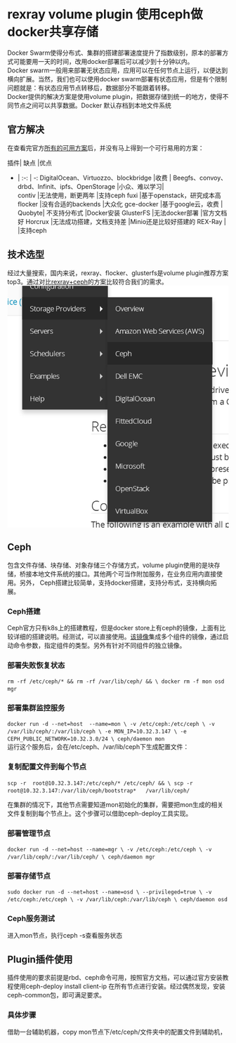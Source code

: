 # rexray volume plugin 使用ceph做docker共享存储
Docker Swarm使得分布式、集群的搭建部署速度提升了指数级别，原本的部署方式可能要用一天的时间，改用docker部署后可以减少到十分钟以内。  
Docker swarm一般用来部署无状态应用，应用可以在任何节点上运行，以便达到横向扩展。当然，我们也可以使用docker swarm部署有状态应用，但是有个限制问题就是：有状态应用节点转移后，数据部分不能跟着转移。  
Docker提供的解决方案是使用volume plugin，把数据存储到统一的地方，使得不同节点之间可以共享数据。Docker 默认存档到本地文件系统

## 官方解决

在查看完官方[所有的可用方案](https://docs.docker.com/engine/extend/legacy_plugins/#finding-a-plugin)后，并没有马上得到一个可行易用的方案：

 

插件|	缺点	|优点
- | :-: | -: 
DigitalOcean、Virtuozzo、blockbridge	|收费	|
Beegfs、convoy、drbd、Infinit、ipfs、OpenStorage	|小众、难以学习|	
contiv	|无法使用，断更两年	|支持ceph
fuxi	|基于openstack，研究成本高	
flocker	|没有合适的backends	|大众化
gce-docker	|基于google云，收费	|
Quobyte|	不支持分布式	|Docker安装
GlusterFS	|无法docker部署	|官方文档好
Horcrux	|无法成功搭建，文档支持差	|Minio还是比较好搭建的
REX-Ray	|	|支持ceph


## 技术选型
经过大量搜索，国内来说，rexray、flocker、glusterfs是volume plugin推荐方案top3。通过对比[rexray+ceph](https://rexray.readthedocs.io/en/stable/user-guide/storage-providers/ceph/)的方案比较符合我们的需求。
![Aaron Swartz](pic1.png)

## Ceph
包含文件存储、块存储、对象存储三个存储方式，volume plugin使用的是块存储，桥接本地文件系统的接口。其他两个可当作附加服务，在业务应用内直接使用。另外，
Ceph搭建比较简单，支持docker搭建，支持分布式，支持横向拓展。
### Ceph搭建
Ceph官方只有k8s上的搭建教程，但是docker store上有ceph的镜像，上面有比较详细的搭建说明。经测试，可以直接使用。[该镜像](https://store.docker.com/community/images/ceph/daemon)集成多个组件的镜像，通过启动命令参数，指定组件的类型。另外有针对不同组件的独立镜像。
### 部署失败恢复状态
`rm -rf /etc/ceph/* && rm -rf /var/lib/ceph/ && \
docker rm -f mon osd mgr`

### 部署集群监控服务
`docker run -d --net=host  --name=mon \
-v /etc/ceph:/etc/ceph \
-v /var/lib/ceph/:/var/lib/ceph \
-e MON_IP=10.32.3.147 \
-e CEPH_PUBLIC_NETWORK=10.32.3.0/24 \
ceph/daemon mon`  
运行这个服务后，会在/etc/ceph、/var/lib/ceph下生成配置文件：


### 复制配置文件到每个节点
`scp -r  root@10.32.3.147:/etc/ceph/* /etc/ceph/ && \
scp -r root@10.32.3.147:/var/lib/ceph/bootstrap*   /var/lib/ceph/`

在集群的情况下，其他节点需要知道mon初始化的集群，需要把mon生成的相关文件复制到每个节点上。这个步骤可以借助ceph-deploy工具实现。

### 部署管理节点
`docker run -d --net=host --name=mgr \
-v /etc/ceph:/etc/ceph \
-v /var/lib/ceph/:/var/lib/ceph/ \
ceph/daemon mgr`

### 部署存储节点
`sudo docker run -d --net=host --name=osd \
--privileged=true \
-v /etc/ceph:/etc/ceph \
-v /var/lib/ceph:/var/lib/ceph \
ceph/daemon osd`
### Ceph服务测试
进入mon节点，执行ceph -s查看服务状态

## Plugin插件使用
插件使用的要求前提是rbd、ceph命令可用，按照官方文档，可以通过官方安装教程使用ceph-deploy install client-ip  在所有节点进行安装。经过偶然发现，安装ceph-common包，即可满足要求。
### 具体步骤
借助一台辅助机器，copy mon节点下/etc/ceph/文件夹中的配置文件到辅助机，





